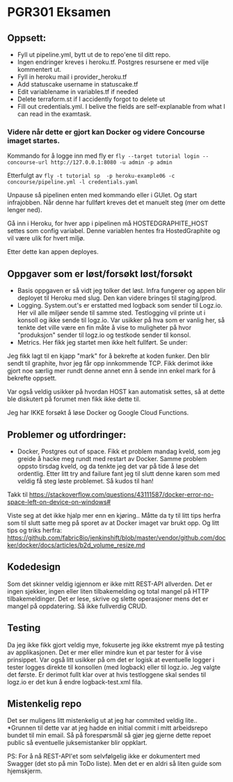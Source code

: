 # PGR301 Eksamen


## Oppsett:

- Fyll ut pipeline.yml, bytt ut de to repo'ene til ditt repo.
- Ingen endringer kreves i heroku.tf. Postgres resursene er med vilje kommentert ut.
- Fyll in heroku mail i provider_heroku.tf
- Add statuscake username in statuscake.tf
- Edit variablename in variables.tf if needed
- Delete terraform.st if I accidently forgot to delete ut
- Fill out credentials.yml. I belive the fields are self-explanable from what I can read in the examtask.


### Videre når dette er gjort kan Docker og videre Concourse imaget startes.

Kommando for å logge inn med fly er ```fly --target tutorial login --concourse-url http://127.0.0.1:8080 -u admin -p admin```

Etterfulgt av ```fly -t tutorial sp  -p heroku-example06 -c concourse/pipeline.yml -l credentials.yaml```

Unpause så pipelinen enten med kommando eller i GUIet. Og start infrajobben. Når denne har fullført kreves det et manuelt steg (mer om dette lenger ned).

Gå inn i Heroku, for hver app i pipelinen må HOSTEDGRAPHITE_HOST settes som config variabel. Denne variablen hentes fra HostedGraphite og vil være ulik for hvert miljø.

Etter dette kan appen deployes.

## Oppgaver som er løst/forsøkt løst/forsøkt

- Basis oppgaven er så vidt jeg tolker det løst. Infra fungerer og appen blir deployet til Heroku med slug. Den kan videre bringes til staging/prod.
- Logging. System.out's er erstatted med logback som sender til Logz.io. Her vil alle miljøer sende til samme sted. Testlogging vil printe ut i konsoll og ikke sende til logz.io. Var usikker på hva som er vanlig her, så tenkte det ville være en fin måte å vise to muligheter på hvor "produksjon" sender til logz.io og testkode sender til konsol.
- Metrics. Her fikk jeg startet men ikke helt fullført. Se under:

Jeg fikk lagt til en kjapp "mark" for å bekrefte at koden funker. Den blir sendt til graphite, hvor jeg får opp innkommende TCP. Fikk derimot ikke gjort noe særlig mer rundt denne annet enn å sende inn enkel mark for å bekrefte oppsett.

Var også veldig usikker på hvordan HOST kan automatisk settes, så at dette ble diskutert på forumet men fikk ikke dette til. 

Jeg har IKKE forsøkt å løse Docker og Google Cloud Functions.

## Problemer og utfordringer:

- Docker, Postgres out of space.
Fikk et problem mandag kveld, som jeg greide å hacke meg rundt med restart av Docker. Samme problem oppsto tirsdag kveld, og da tenkte jeg det var på tide å løse det ordentlig. 
Etter litt try and failure fant jeg til slutt denne karen som med veldig få steg løste problemet. Så kudos til han!

Takk til https://stackoverflow.com/questions/43111587/docker-error-no-space-left-on-device-on-windows# 

Viste seg at det ikke hjalp mer enn en kjøring.. Måtte da ty til litt tips herfra som til slutt satte meg på sporet av at Docker imaget var brukt opp.
Og litt tips og triks herfra: https://github.com/fabric8io/jenkinshift/blob/master/vendor/github.com/docker/docker/docs/articles/b2d_volume_resize.md

## Kodedesign
Som det skinner veldig igjennom er ikke mitt REST-API allverden. Det er ingen sjekker, ingen eller liten tilbakemelding og total mangel på HTTP tilbakemeldinger. Det er lese, skrive og slette operasjoner mens det er mangel på oppdatering. Så ikke fullverdig CRUD. 

## Testing
Da jeg ikke fikk gjort veldig mye, fokuserte jeg ikke ekstremt mye på testing av applikasjonen. Det er mer eller mindre kun et par tester for å vise prinsippet. 
Var også litt usikker på om det er logisk at eventuelle logger i tester logges direkte til konsollen (med logback) eller til logz.io. Jeg valgte det første.
Er derimot fullt klar over at hvis testloggene skal sendes til logz.io er det kun å endre logback-test.xml fila.

## Mistenkelig repo
Det ser muligens litt mistenkelig ut at jeg har commited veldig lite.. *Grunnen til dette var at jeg hadde en initial commit i mitt arbeidsrepo bundet til min email. Så på forespørsmål så gjør jeg gjerne dette repoet public så eventuelle juksemistanker blir oppklart.



PS: For å nå REST-API'et som selvfølgelig ikke er dokumentert med Swagger (det sto på min ToDo liste). Men det er en aldri så liten guide som hjemskjerm.

